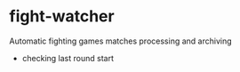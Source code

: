 # fight-watcher
Automatic fighting games matches processing and archiving


- checking last round start 